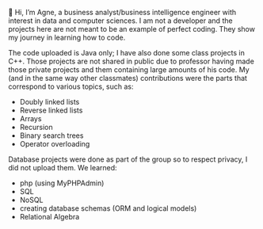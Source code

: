 👋 Hi, I’m Agne, a business analyst/business intelligence engineer
with interest in data and computer sciences.
I am not a developer and the projects here are not meant to be an 
example of perfect coding. They show my journey in learning how to
code.

The code uploaded is Java only; I have also done some class projects 
in C++. Those projects are not shared in public due to professor
having made those private projects and them containing large amounts
of his code. My (and in the same way other classmates) contributions
were the parts that correspond to various topics, such as:
- Doubly linked lists
- Reverse linked lists
- Arrays
- Recursion
- Binary search trees
- Operator overloading

Database projects were done as part of the group so to respect privacy, 
I did not upload them. We learned:
- php (using MyPHPAdmin)
- SQL 
- NoSQL
- creating database schemas (ORM and logical models)
- Relational Algebra
